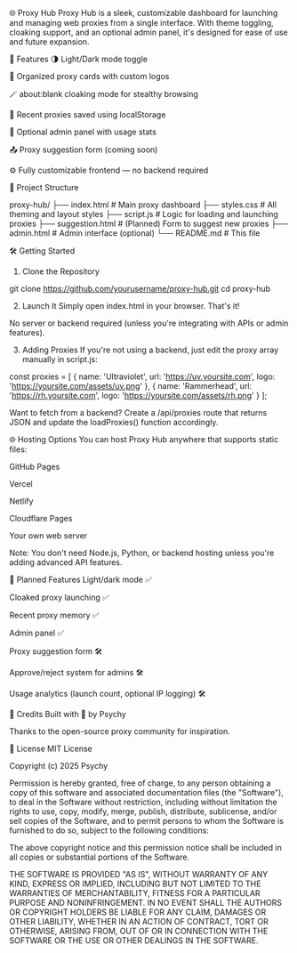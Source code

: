 🌐 Proxy Hub
Proxy Hub is a sleek, customizable dashboard for launching and managing web proxies from a single interface. With theme toggling, cloaking support, and an optional admin panel, it's designed for ease of use and future expansion.

🚀 Features
🌗 Light/Dark mode toggle

🧩 Organized proxy cards with custom logos

🪄 about:blank cloaking mode for stealthy browsing

💾 Recent proxies saved using localStorage

🔐 Optional admin panel with usage stats

📤 Proxy suggestion form (coming soon)

⚙️ Fully customizable frontend — no backend required

📁 Project Structure

proxy-hub/
├── index.html        # Main proxy dashboard
├── styles.css        # All theming and layout styles
├── script.js         # Logic for loading and launching proxies
├── suggestion.html   # (Planned) Form to suggest new proxies
├── admin.html        # Admin interface (optional)
└── README.md         # This file

🛠️ Getting Started
1. Clone the Repository

git clone https://github.com/yourusername/proxy-hub.git
cd proxy-hub

2. Launch It
Simply open index.html in your browser. That's it!

No server or backend required (unless you're integrating with APIs or admin features).

3. Adding Proxies
If you're not using a backend, just edit the proxy array manually in script.js:

const proxies = [
  {
    name: 'Ultraviolet',
    url: 'https://uv.yoursite.com',
    logo: 'https://yoursite.com/assets/uv.png'
  },
  {
    name: 'Rammerhead',
    url: 'https://rh.yoursite.com',
    logo: 'https://yoursite.com/assets/rh.png'
  }
];

Want to fetch from a backend? Create a /api/proxies route that returns JSON and update the loadProxies() function accordingly.

🌐 Hosting Options
You can host Proxy Hub anywhere that supports static files:

GitHub Pages

Vercel

Netlify

Cloudflare Pages

Your own web server

Note: You don't need Node.js, Python, or backend hosting unless you're adding advanced API features.

🧪 Planned Features
Light/dark mode ✅

Cloaked proxy launching ✅

Recent proxy memory ✅

Admin panel ✅

Proxy suggestion form 🛠️

Approve/reject system for admins 🛠️

Usage analytics (launch count, optional IP logging) 🛠️

🙌 Credits
Built with 💚 by Psychy

Thanks to the open-source proxy community for inspiration.

📜 License
MIT License

Copyright (c) 2025 Psychy

Permission is hereby granted, free of charge, to any person obtaining a copy
of this software and associated documentation files (the "Software"), to deal
in the Software without restriction, including without limitation the rights
to use, copy, modify, merge, publish, distribute, sublicense, and/or sell
copies of the Software, and to permit persons to whom the Software is
furnished to do so, subject to the following conditions:

The above copyright notice and this permission notice shall be included in
all copies or substantial portions of the Software.

THE SOFTWARE IS PROVIDED "AS IS", WITHOUT WARRANTY OF ANY KIND, EXPRESS OR
IMPLIED, INCLUDING BUT NOT LIMITED TO THE WARRANTIES OF MERCHANTABILITY,
FITNESS FOR A PARTICULAR PURPOSE AND NONINFRINGEMENT. IN NO EVENT SHALL THE
AUTHORS OR COPYRIGHT HOLDERS BE LIABLE FOR ANY CLAIM, DAMAGES OR OTHER
LIABILITY, WHETHER IN AN ACTION OF CONTRACT, TORT OR OTHERWISE, ARISING FROM,
OUT OF OR IN CONNECTION WITH THE SOFTWARE OR THE USE OR OTHER DEALINGS IN THE
SOFTWARE.